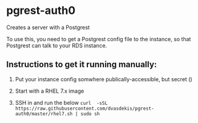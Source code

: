 # pgrest-auth0
Creates a server with a Postgrest 

To use this, you need to get a Postgrest config file to the instance, so that Postgrest can talk to your RDS instance.





## Instructions to get it running manually:

1. Put your instance config somwhere publically-accessible, but secret ()

2. Start with a RHEL 7.x image

3. SSH in and run the below
`curl  -sSL https://raw.githubusercontent.com/dvasdekis/pgrest-auth0/master/rhel7.sh | sudo sh`